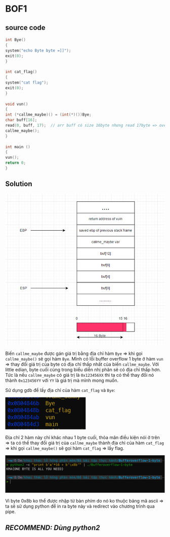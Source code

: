 # BOF1

## source code

```c
int Bye()
{
system("echo Byte byte =]]");               
exit(0);
}

int cat_flag()
{
system("cat flag");
exit(0);
}

void vun()
{
int (*callme_maybe)() = (int(*)())Bye;
char buff[16];                      
read(0, buff, 17);  // arr buff có size 16byte nhưng read 17byte => overflow 1byte
callme_maybe();
}

int main ()
{
vun();
return 0;
}

```

## Solution

![Alt text](image-4.png)

Biến `callme_maybe` được gán giá trị bằng địa chỉ hàm `Bye` => khi gọi `callme_maybe()` sẽ gọi hàm `Bye`. Mình có lỗi buffer overflow 1 byte ở hàm `vun` => thay đổi giá trị của byte có địa chỉ thấp nhất của biến `callme_maybe`. Với little edian, byte cuối cùng trong biểu diễn nhị phân sẽ có địa chỉ thấp hơn. Tức là nếu `callme_maybe` có giá trị là `0x123456XX` thì ta có thể thay đổi nó thành `0x123456YY` với `YY` là giá trị mà mình mong muốn.

Sử dụng gdb để lấy địa chỉ của hàm `cat_flag` và `Bye`:

![Alt text](image-1.png)

Địa chỉ 2 hàm này chỉ khác nhau 1 byte cuối, thỏa mãn điều kiện nói ở trên => ta có thể thay đổi giá trị của `callme_maybe` thành địa chỉ của hàm `cat_flag` => khi gọi `callme_maybe()` sẽ gọi hàm `cat_flag` => lấy flag.

![Alt text](image-2.png)

Vì byte 0x8b ko thể được nhập từ bàn phím do nó ko thuộc bảng mã ascii => ta sẽ sử dụng python để in ra byte này và redirect vào chương trình qua pipe.

## *RECOMMEND: Dùng python2*